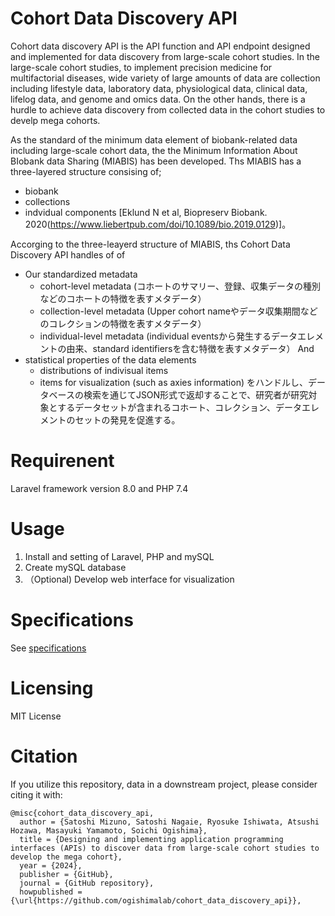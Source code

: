 # Cohort Data Discovery API


Cohort data discovery API is the API function and API endpoint designed and implemented for data discovery from large-scale cohort studies. 
In the large-scale cohort studies, to implement precision
medicine for multifactorial diseases, wide variety of large amounts of data are collection including lifestyle data, laboratory data,
physiological data, clinical data, lifelog data, and genome and omics data. On the other hands, there is a hurdle to achieve data discovery from collected data in the cohort studies to develp mega cohorts.


As the standard of the minimum data element of biobank-related data including large-scale cohort data, the  the Minimum Information About BIobank data Sharing (MIABIS) has been developed. 
Ths MIABIS has a three-layered structure consising of;
- biobank
- collections
- indvidual components
[Eklund N et al, Biopreserv Biobank. 2020(https://www.liebertpub.com/doi/10.1089/bio.2019.0129)]。

Accorging to the three-leayerd structure of MIABIS, ths Cohort Data Discovery API handles of of 
- Our standardized metadata
  - cohort-level metadata (コホートのサマリー、登録、収集データの種別などのコホートの特徴を表すメタデータ）
  - collection-level metadata (Upper cohort nameやデータ収集期間などのコレクションの特徴を表すメタデータ）
  - individual-level metadata (individual eventsから発生するデータエレメントの由来、standard identifiersを含む特徴を表すメタデータ）
And
- statistical properties of the data elements
  - distributions of indivisual items
  - items for visualization (such as axies information)
をハンドルし、データベースの検索を通じてJSON形式で返却することで、研究者が研究対象とするデータセットが含まれるコホート、コレクション、データエレメントのセットの発見を促進する。


# Requirenent
Laravel framework version 8.0 and PHP 7.4

# Usage
1. Install and setting of Laravel, PHP and mySQL
2. Create mySQL database
3. （Optional) Develop web interface for visualization
# Specifications
See [specifications](https://github.com/ogishimalab/cohort_data_discovery_api/blob/main/API/specifications.md)

# Licensing
MIT License

# Citation
If you utilize this repository, data in a downstream project, please consider citing it with:

```
@misc{cohort_data_discovery_api,
  author = {Satoshi Mizuno, Satoshi Nagaie, Ryosuke Ishiwata, Atsushi Hozawa, Masayuki Yamamoto, Soichi Ogishima},
  title = {Designing and implementing application programming interfaces (APIs) to discover data from large-scale cohort studies to develop the mega cohort},
  year = {2024},
  publisher = {GitHub},
  journal = {GitHub repository},
  howpublished = {\url{https://github.com/ogishimalab/cohort_data_discovery_api}},
```
